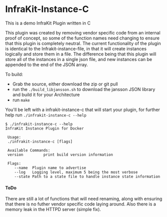 # InfraKit-Instance-C
This is a demo InfraKit Plugin written in C

This plugin was created by removing vendor specific code from an internal proof of concept, so some of the function names need changing to ensure that this plugin is completely neutral. The current functionality of the plugin is identical to the Infrakit-instance-file, in that it will create instances logically and store them in a file. The difference being that this plugin will store all of the instances in a single json file, and new instances can be appended to the end of the JSON array. 

To build:

* Grab the source, either download the zip or git pull
* run the `./build_libjansson.sh` to download the jansson JSON library and build it for your Architecture
* run `make`

You'll be left with a infrakit-instance-c that will start your plugin, for further help run `./infrakit-instance-c --help`


```
$ ./infrakit-instance-c --help
InfraKit Instance Plugin for Docker

 Usage:
 ./infrakit-instance-c [flags]

 Available Commands:
 version		 print build version information

 Flags:
	--name	Plugin name to advertise
	--log	Logging level, maximum 5 being the most verbose
	--state	Path to a state file to handle instance state information
```

#### ToDo
There are still a lot of functions that will need renaming, along with ensuring that there is no futher vendor specific code laying around. Also there is a memory leak in the HTTPD server (simple fix). 